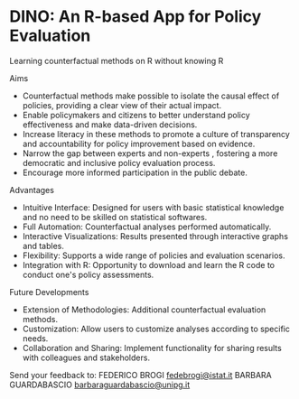 # DINO: An R-based App for Policy Evaluation #

Learning counterfactual methods on R without knowing R


Aims
- Counterfactual methods make possible to isolate the causal effect of policies, providing a clear view of their actual impact.
- Enable policymakers and citizens to better understand policy effectiveness and make data-driven decisions.
- Increase literacy in these methods to promote a culture of transparency and accountability for policy improvement based on evidence.
- Narrow the gap between experts and non-experts , fostering a more democratic and inclusive policy evaluation process.
- Encourage more informed participation in the public debate.

Advantages
- Intuitive Interface: Designed for users with basic statistical knowledge and no need to be skilled on statistical softwares.
- Full Automation: Counterfactual analyses performed automatically.
- Interactive Visualizations: Results presented through interactive graphs and tables.
- Flexibility: Supports a wide range of policies and evaluation scenarios.
- Integration with R: Opportunity to download and learn the R code to conduct one's policy assessments.

Future Developments
- Extension of Methodologies: Additional counterfactual evaluation methods.
- Customization: Allow users to customize analyses according to specific needs.
- Collaboration and Sharing: Implement functionality for sharing results with colleagues and stakeholders.

Send your feedback to:
FEDERICO BROGI fedebrogi@istat.it
BARBARA GUARDABASCIO barbaraguardabascio@unipg.it
